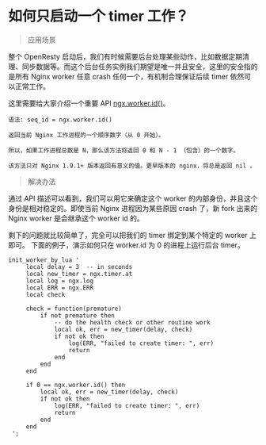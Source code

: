 # 如何只启动一个 timer 工作？

> 应用场景

整个 OpenResty 启动后，我们有时候需要后台处理某些动作，比如数据定期清理、同步数据等。而这个后台任务实例我们期望是唯一并且安全，这里的安全指的是所有 Nginx worker 任意 crash 任何一个，有机制合理保证后续 timer 依然可以正常工作。

这里需要给大家介绍一个重要 API [ngx.worker.id()](https://github.com/iresty/nginx-lua-module-zh-wiki#ngxworkerid)。


    语法: seq_id = ngx.worker.id()

    返回当前 Nginx 工作进程的一个顺序数字（从 0 开始）。

    所以，如果工作进程总数是 N，那么该方法将返回 0 和 N - 1 （包含）的一个数字。

    该方法只对 Nginx 1.9.1+ 版本返回有意义的值。更早版本的 nginx，将总是返回 nil 。

> 解决办法

通过 API 描述可以看到，我们可以用它来确定这个 worker 的内部身份，并且这个身份是相对稳定的。即使当前 Nginx 进程因为某些原因 crash 了，新 fork 出来的 Nginx worker 是会继承这个 worker id 的。

剩下的问题就比较简单了，完全可以把我们的 timer 绑定到某个特定的 worker 上即可。
下面的例子，演示如何只在 worker.id 为 0 的进程上运行后台 timer。

```
init_worker_by_lua '
     local delay = 3  -- in seconds
     local new_timer = ngx.timer.at
     local log = ngx.log
     local ERR = ngx.ERR
     local check

     check = function(premature)
         if not premature then
             -- do the health check or other routine work
             local ok, err = new_timer(delay, check)
             if not ok then
                 log(ERR, "failed to create timer: ", err)
                 return
             end
         end
     end

     if 0 == ngx.worker.id() then
         local ok, err = new_timer(delay, check)
         if not ok then
             log(ERR, "failed to create timer: ", err)
             return
         end
     end
 ';
```

